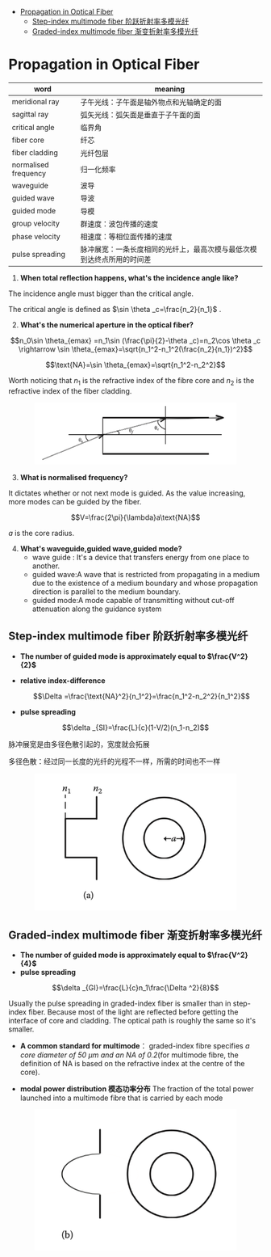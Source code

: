 <head>
  <script src="https://cdn.mathjax.org/mathjax/latest/MathJax.js?config=TeX-AMS-MML_HTMLorMML" type="text/javascript"></script>
  <script type="text/x-mathjax-config">
    MathJax.Hub.Config({
      tex2jax: {
      skipTags: ['script', 'noscript', 'style', 'textarea', 'pre'],
      inlineMath: [['$','$']]
      }
    });
  </script>
</head>

- [Propagation in Optical Fiber](#propagation-in-optical-fiber)
  - [Step-index multimode fiber 阶跃折射率多模光纤](#step-index-multimode-fiber-阶跃折射率多模光纤)
  - [Graded-index multimode fiber 渐变折射率多模光纤](#graded-index-multimode-fiber-渐变折射率多模光纤)


# Propagation in Optical Fiber

word|meaning
---|---
meridional ray|子午光线：子午面是轴外物点和光轴确定的面
sagittal ray|弧矢光线：弧矢面是垂直于子午面的面
critical angle|临界角
fiber core|纤芯
fiber cladding|光纤包层
normalised frequency|归一化频率
waveguide|波导
guided wave|导波
guided mode|导模
group velocity|群速度：波包传播的速度
phase velocity|相速度：等相位面传播的速度
pulse spreading|脉冲展宽：一条长度相同的光纤上，最高次模与最低次模到达终点所用的时间差


1. **When total reflection happens, what's the incidence angle like?**

 The incidence angle must bigger than the critical angle. 
 
 The critical angle is defined as $\sin \theta _c=\frac{n_2}{n_1}$ .

2. **What's the numerical aperture in the optical fiber?**

 $$n_0\sin \theta_{emax} =n_1\sin (\frac{\pi}{2}-\theta _c)=n_2\cos \theta _c \rightarrow \sin \theta_{emax}=\sqrt{n_1^2-n_1^2(\frac{n_2}{n_1})^2}$$
 
 $$\text{NA}=\sin \theta_{emax}=\sqrt{n_1^2-n_2^2}$$

 Worth noticing that $n_1$ is the refractive index of the fibre core and $n_2$ is the refractive index of the fiber cladding.

 <div align="center"><img src="./Pic/2.1.png" width="400"></div>

3. **What is normalised frequency?**

 It dictates whether or not next mode is guided. As the value increasing, more modes can be guided by the fiber.

 $$V=\frac{2\pi}{\lambda}a\text{NA}$$

 $a$ is the core radius.

4. **What's waveguide,guided wave,guided mode?**
   - wave guide : It's a device that transfers energy from one place to another.
   - guided wave:A wave that is restricted from propagating in a medium due to the existence of a medium boundary and whose propagation direction is parallel to the medium boundary.
   - guided mode:A mode capable of transmitting without cut-off attenuation along the guidance system

## Step-index multimode fiber 阶跃折射率多模光纤

 - **The number of guided mode is approximately equal to $\frac{V^2}{2}$**
 - **relative index-difference**

   $$\Delta =\frac{\text{NA}^2}{n_1^2}=\frac{n_1^2-n_2^2}{n_1^2}$$ 

 - **pulse spreading**

 $$\delta _{SI}=\frac{L}{c}(1-V/2)(n_1-n_2)$$

 脉冲展宽是由多径色散引起的，宽度就会拓展
 
 多径色散：经过同一长度的光纤的光程不一样，所需的时间也不一样

   <div align="center"><img src="./Pic/2.2.png" width="400"></div>

## Graded-index multimode fiber 渐变折射率多模光纤
 -  **The number of guided mode is approximately equal to $\frac{V^2}{4}$**
 - **pulse spreading**
  
  $$\delta _{GI}=\frac{L}{c}n_1\frac{\Delta ^2}{8}$$

  Usually the pulse spreading in graded-index fiber is smaller than in step-index fiber. Because most of the light are reflected before getting the interface of core and cladding. The optical path is roughly the same so it's smaller.
 - **A common standard for multimode**： graded-index fibre specifies *a core diameter of 50 μm and an NA of 0.2*(for multimode fibre, the definition of NA is based on the refractive index at the centre of the core).

 -  **modal power distribution 模态功率分布**
  The fraction of the total power launched into a multimode fibre that is carried by each mode
 
 <div align="center"><img src="./Pic/2.3.png" width="400"></div>